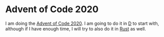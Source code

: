 # Advent of Code 2020

I am doing the [Advent of Code 2020](https://adventofcode.com/2020). I am going to do it in [D](https://dlang.org) to start with, although if I have enough time, I will try to also do it in [Rust](https://www.rust-lang.org/) as well.
